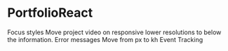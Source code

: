 # PortfolioReact
Focus styles
Move project video on responsive lower resolutions to below the information.
Error messages
Move from px to kh
Event Tracking